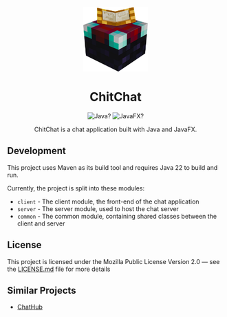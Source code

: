 <div align="center">
    <img src="client/src/main/resources/io/github/chitchat/client/icons/logo/logo-256x.png" alt="Logo" width="150" height="150" />

# ChitChat

![Java?](https://img.shields.io/badge/java%3F-%23ED8B00.svg?style=for-the-badge&logo=openjdk&logoColor=white)
![JavaFX?](https://img.shields.io/badge/javafx%3F-%23FF0000.svg?style=for-the-badge&logo=javafx&logoColor=white)

ChitChat is a chat application built with Java and JavaFX.

</div>

## Development

This project uses Maven as its build tool and requires Java 22 to build and run.

Currently, the project is split into these modules:
- `client` - The client module, the front-end of the chat application
- `server` - The server module, used to host the chat server
- `common` - The common module, containing shared classes between the client and server

## License

This project is licensed under the Mozilla Public License Version 2.0 — see the [LICENSE.md](LICENSE) file for more details

## Similar Projects

- [ChatHub](https://github.com/DV-Schule-FIA2022-1/ChatHub)

